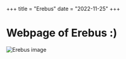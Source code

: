 +++
title = "Erebus"
date = "2022-11-25"
+++

# Webpage of Erebus :)

![Erebus image](/title_screen.png)